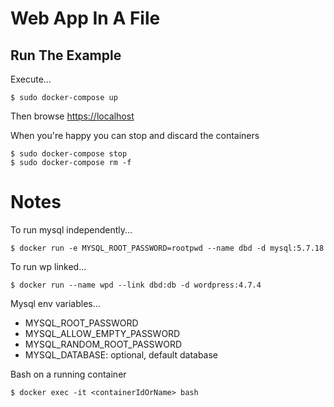 Web App In A File
=================    

## Run The Example

Execute...

    $ sudo docker-compose up

Then browse <https://localhost>

When you're happy you can stop and discard the containers

    $ sudo docker-compose stop
    $ sudo docker-compose rm -f

# Notes

To run mysql independently...

    $ docker run -e MYSQL_ROOT_PASSWORD=rootpwd --name dbd -d mysql:5.7.18

To run wp linked...    

    $ docker run --name wpd --link dbd:db -d wordpress:4.7.4

Mysql env variables...
* MYSQL_ROOT_PASSWORD
* MYSQL_ALLOW_EMPTY_PASSWORD
* MYSQL_RANDOM_ROOT_PASSWORD
* MYSQL_DATABASE: optional, default database

Bash on a running container

    $ docker exec -it <containerIdOrName> bash
